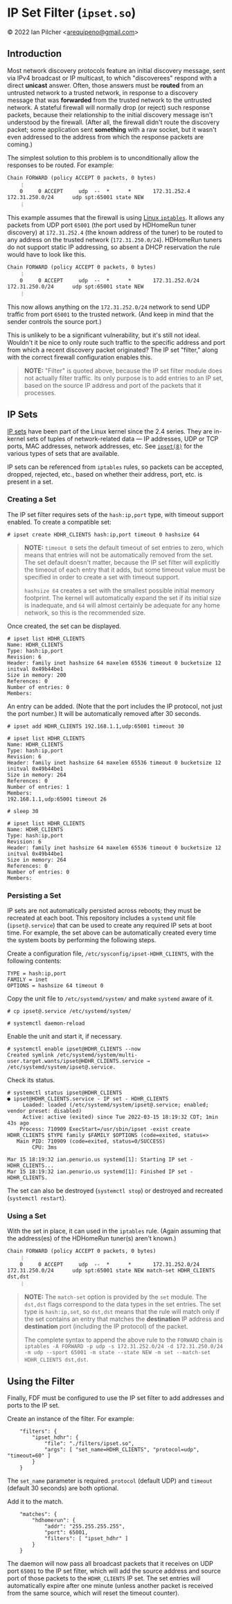 # IP Set Filter (`ipset.so`)

&copy; 2022 Ian Pilcher <<arequipeno@gmail.com>>

## Introduction

Most network discovery protocols feature an initial discovery message, sent via
IPv4 broadcast or IP multicast, to which "discoverees" respond with a direct
**unicast** answer.  Often, those answers must be **routed** from an untrusted
network to a trusted network, in response to a discovery message that was
**forwarded** from the trusted network to the untrusted network.  A stateful
firewall will normally drop (or reject) such response packets, because their
relationship to the initial discovery message isn't understood by the firewall.
(After all, the firewall didn't route the discovery packet; some application
sent **something** with a raw socket, but it wasn't even addressed to the
address from which the response packets are coming.)

The simplest solution to this problem is to unconditionally allow the responses
to be routed.  For example:

```
Chain FORWARD (policy ACCEPT 0 packets, 0 bytes)
	︙
    0     0 ACCEPT     udp  --  *      *       172.31.252.4         172.31.250.0/24      udp spt:65001 state NEW
	︙
```

This example assumes that the firewall is using
[Linux `iptables`](https://www.netfilter.org/projects/iptables/index.html).  It
allows any packets from UDP port `65001` (the port used by HDHomeRun tuner
discovery) at `172.31.252.4` (the known address of the tuner) to be routed to
any address on the trusted network (`172.31.250.0/24`).  HDHomeRun tuners do not
support static IP addressing, so absent a DHCP reservation the rule would have
to look like this.

```
Chain FORWARD (policy ACCEPT 0 packets, 0 bytes)
	︙
    0     0 ACCEPT     udp  --  *      *       172.31.252.0/24      172.31.250.0/24      udp spt:65001 state NEW
	︙
```

This now allows anything on the `172.31.252.0/24` network to send UDP traffic
from port `65001` to the trusted network.  (And keep in mind that the sender
controls the source port.)

This is unlikely to be a significant vulnerability, but it's still not ideal.
Wouldn't it be nice to only route such traffic to the specific address and port
from which a recent discovery packet originated?  The IP set "filter," along
with the correct firewall configuration enables this.

> **NOTE:** "Filter" is quoted above, because the IP set filter module does not
> actually filter traffic.  Its only purpose is to add entries to an IP set,
> based on the source IP address and port of the packets that it processes.

## IP Sets

[IP sets](https://www.netfilter.org/projects/ipset/index.html) have been part of
the Linux kernel since the 2.4 series.  They are in-kernel sets of tuples of
network-related data &mdash; IP addresses, UDP or TCP ports, MAC addresses,
network addresses, etc.  See [`ipset(8)`](https://linux.die.net/man/8/ipset) for
the various types of sets that are available.

IP sets can be referenced from `iptables` rules, so packets can be accepted,
dropped, rejected, etc., based on whether their address, port, etc. is present
in a set.

### Creating a Set

The IP set filter requires sets of the `hash:ip,port` type, with timeout support
enabled.  To create a compatible set:

```
# ipset create HDHR_CLIENTS hash:ip,port timeout 0 hashsize 64
```

> **NOTE:** `timeout 0` sets the default timeout of set entries to zero, which
> means that entries will not be automatically removed from the set.  The set
> default doesn't matter, because the IP set filter will explicitly the timeout
> of each entry that it adds, but some timeout value must be specified in order
> to create a set with timeout support.
>
> `hashsize 64` creates a set with the smallest possible initial memory
> footprint.  The kernel will automatically expand the set if its initial size
> is inadequate, and `64` will almost certainly be adequate for any home
> network, so this is the recommended size.

Once created, the set can be displayed.

```
# ipset list HDHR_CLIENTS
Name: HDHR_CLIENTS
Type: hash:ip,port
Revision: 6
Header: family inet hashsize 64 maxelem 65536 timeout 0 bucketsize 12 initval 0x49b44be1
Size in memory: 200
References: 0
Number of entries: 0
Members:
```

An entry can be added.  (Note that the port includes the IP protocol, not just
the port number.)  It will be automatically removed after 30 seconds.

```
# ipset add HDHR_CLIENTS 192.168.1.1,udp:65001 timeout 30

# ipset list HDHR_CLIENTS
Name: HDHR_CLIENTS
Type: hash:ip,port
Revision: 6
Header: family inet hashsize 64 maxelem 65536 timeout 0 bucketsize 12 initval 0x49b44be1
Size in memory: 264
References: 0
Number of entries: 1
Members:
192.168.1.1,udp:65001 timeout 26

# sleep 30

# ipset list HDHR_CLIENTS
Name: HDHR_CLIENTS
Type: hash:ip,port
Revision: 6
Header: family inet hashsize 64 maxelem 65536 timeout 0 bucketsize 12 initval 0x49b44be1
Size in memory: 264
References: 0
Number of entries: 0
Members:
```

### Persisting a Set

IP sets are not automatically persisted across reboots; they must be recreated
at each boot.  This repository includes a `systemd` unit file (`ipset@.service`)
that can be used to create any required IP sets at boot time.  For example, the
set above can be automatically created every time the system boots by performing
the following steps.

Create a configuration file, `/etc/sysconfig/ipset-HDHR_CLIENTS`, with the
following contents:

```
TYPE = hash:ip,port
FAMILY = inet
OPTIONS = hashsize 64 timeout 0
```

Copy the unit file to `/etc/systemd/system/` and make `systemd` aware of it.

```
# cp ipset@.service /etc/systemd/system/

# systemctl daemon-reload
```

Enable the unit and start it, if necessary.

```
# systemctl enable ipset@HDHR_CLIENTS --now
Created symlink /etc/systemd/system/multi-user.target.wants/ipset@HDHR_CLIENTS.service → /etc/systemd/system/ipset@.service.
```

Check its status.

```
# systemctl status ipset@HDHR_CLIENTS
● ipset@HDHR_CLIENTS.service - IP set - HDHR_CLIENTS
     Loaded: loaded (/etc/systemd/system/ipset@.service; enabled; vendor preset: disabled)
     Active: active (exited) since Tue 2022-03-15 18:19:32 CDT; 1min 43s ago
    Process: 710909 ExecStart=/usr/sbin/ipset -exist create HDHR_CLIENTS $TYPE family $FAMILY $OPTIONS (code=exited, status=>
   Main PID: 710909 (code=exited, status=0/SUCCESS)
        CPU: 3ms

Mar 15 18:19:32 ian.penurio.us systemd[1]: Starting IP set - HDHR_CLIENTS...
Mar 15 18:19:32 ian.penurio.us systemd[1]: Finished IP set - HDHR_CLIENTS.
```

The set can also be destroyed (`systemctl stop`) or destroyed and recreated
(`systemctl restart`).

### Using a Set

With the set in place, it can used in the `iptables` rule.  (Again assuming that
the address(es) of the HDHomeRun tuner(s) aren't known.)

```
Chain FORWARD (policy ACCEPT 0 packets, 0 bytes)
	︙
    0     0 ACCEPT     udp  --  *      *       172.31.252.0/24      172.31.250.0/24      udp spt:65001 state NEW match-set HDHR_CLIENTS dst,dst
	︙
```

> **NOTE:** The `match-set` option is provided by the `set` module.  The
> `dst,dst` flags correspond to the data types in the set entries.  The set
> type is `hash:ip,set`, so `dst,dst` means that the rule will match only if the
> set contains an entry that matches the **destination** IP address and
> **destination** port (including the IP protocol) of the packet.
>
> The complete syntax to append the above rule to the `FORWARD` chain is
> `iptables -A FORWARD -p udp -s 172.31.252.0/24 -d 172.31.250.0/24 -m udp
> --sport 65001 -m state --state NEW -m set --match-set HDHR_CLIENTS dst,dst`.

## Using the Filter

Finally, FDF must be configured to use the IP set filter to add addresses and
ports to the IP set.

Create an instance of the filter.  For example:

```
	"filters": {
		"ipset_hdhr": {
			"file": "./filters/ipset.so",
			"args": [ "set_name=HDHR_CLIENTS", "protocol=udp", "timeout=60" ]
		}
	}
```

The `set_name` parameter is required.  `protocol` (default UDP) and `timeout`
(default 30 seconds) are both optional.

Add it to the match.

```
	"matches": {
		"hdhomerun": {
			"addr": "255.255.255.255",
			"port": 65001,
			"filters": [ "ipset_hdhr" ]
		}
	}
```

The daemon will now pass all broadcast packets that it receives on UDP port
`65001` to the IP set filter, which will add the source address and source port
of those packets to the `HDHR_CLIENTS` IP set.  The set entries will
automatically expire after one minute (unless another packet is received from
the same source, which will reset the timeout counter).
